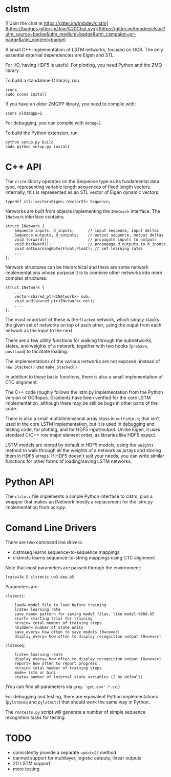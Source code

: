 # clstm

[![Join the chat at https://gitter.im/tmbdev/clstm](https://badges.gitter.im/Join%20Chat.svg)](https://gitter.im/tmbdev/clstm?utm_source=badge&utm_medium=badge&utm_campaign=pr-badge&utm_content=badge)

A small C++ implementation of LSTM networks, focused on OCR.
The only essential external dependencies are Eigen and STL.

For I/O, having HDF5 is useful. For plotting, you need Python and the
ZMQ library.

To build a standalone C library, run

    scons
    sudo scons install

If you have an older ZMQPP library, you need to compile with:

    scons oldzmqpp=1

For debugging, you can compile with `debug=1`

To build the Python extension, run

    python setup.py build
    sudo python setup.py install

# C++ API

The `clstm` library operates on the Sequence type as its fundamental
data type, representing variable length sequences of fixed length vectors.
Internally, this is represented as an STL vector of Eigen dynamic vectors.

    typedef stl::vector<Eigen::VectorXf> Sequence;

Networks are built from objects implementing the `INetwork` interface.
The `INetwork` interface contains:

    struct INetwork {
        Sequence inputs, d_inputs;      // input sequence, input deltas
        Sequence outputs, d_outputs;    // output sequence, output deltas
        void forward();                 // propagate inputs to outputs
        void backward();                // propagage d_outputs to d_inputs
        void setLearningRate(Float,Float); // set learning rates
        ...
    };

Network structures can be hierarchical and there are some network 
implementations whose purpose it is to combine other networks into more
complex structures.

    struct INetwork {
        ...
        vector<shared_ptr<INetwork>> sub;
        void add(shared_ptr<INetwork> net);
        ...
    };

The most important of these is the `Stacked` network, which simply
stacks the given set of networks on top of each other, using the ouput
from each network as the input to the next. 

There are a few utility functions for walking through the subnetworks, states,
and weights of a network, together with two hooks (`preSave`, `postLoad`) to
facilitate loading.

The implementations of the various networks are not exposed; instead of
`new Stacked()` use `make_Stacked()`.

In addition to these basic functions, there is also a small implementation
of CTC alignment.

The C++ code roughly follows the lstm.py implementation from the Python version
of OCRopus. Gradients have been verified for the core LSTM implementation,
although there may be still be bugs in other parts of the code.

There is also a small multidimensional array class in `multidim.h`; that isn't
used in the core LSTM implementation, but it is used in debugging and testing
code, for plotting, and for HDF5 input/output. Unlike Eigen, it uses standard
C/C++ row major element order, as libraries like HDF5 expect.

LSTM models are stored by default in HDF5 models, using the `weights`
method to walk through all the weights of a network as arrays and storing
them in HDF5 arrays. If HDF5 doesn't suit your needs, you can write
similar functions for other forms of loading/saving LSTM networks.

# Python API

The `clstm.i` file implements a simple Python interface to clstm, plus
a wrapper that makes an INetwork mostly a replacement for the lstm.py
implementation from ocropy.

# Comand Line Drivers

There are two command line drivers:

  - clstmseq learns sequence-to-sequence mappings
  - clstmctc learns sequence-to-string mappings using CTC alignment

Note that most parameters are passed through the environment:

    lrate=3e-5 clstmctc uw3-dew.h5

Parameters are:

    clstmctc:

        load= model file to load before training
        lrate= learning rate
        save_name= pattern for saving model files, like model-%08d.h5
        start= starting trial for training
        ntrain= total number of training steps
        nhidden= number of state units
        save_every= how often to save models (0=never)
        display_every= how often to display recognition output (0=never)

    clstmseq:

        lrate= learning reate
        display_every= how often to display recognition output (0=never)
        report= how often to report progress
        ntrain= total number of training steps
        mode= lstm or bidi
        state= number of internal state variables (2 by default)

(You can find all parameters via `grep 'get.env' *.cc`.)

For debugging and testing, there are equivalent Python implementations
(`pylstmseq` and `pylstmctc`) that should work the same way in Python.

The `rnntests.py` script will generate a number of simple sequence
recognition tasks for testing.

# TODO

  - consistently provide a separate `update()` method
  - canned support for multilayer, logistic outputs, linear outputs
  - 2D LSTM support
  - more testing
